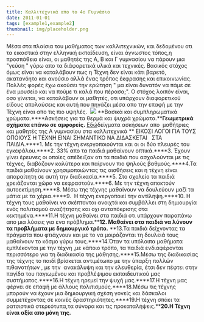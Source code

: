 ```yaml
---
title: Καλλιτεχνικά απο το 4ο Γυμνάσιο
date: 2011-01-01
tags: [example1,example2]
thumbnail: img/placeholder.png
---
```

Μέσα στα πλαίσια του μαθήματος των καλλιτεχνικών, και δεδομένου οτι τα εικαστικά στην ελληνική εκπαίδευση, είναι άγνωστος τόπος,η προσπάθεια είναι, οι μαθητές της Α, Β και Γ γυμνασίου να πάρουν μια "γεύση " γύρω απο τα διάφορετικά υλικά και τεχνικές. Βασικός στόχος όμως είναι να καταλάβουν πως η Τέχνη δεν είναι κάτι βαρετό, ακατανόητο και ανούσιο αλλά ένας τρόπος έκφρασης και επικοινωνίας. Πολλές φορές έχω ακούσει την ερώτηση " μα είναι δυνατόν να πάμε σε ένα μουσείο και να πούμε τι καλά που πέρασα;". Ο στόχος λοιπόν είναι, οσο γίνεται, να καταλάβουν οι μαθητές, οτι υπάρχουν διαφορετικού είδους απολαύσεις και αυτή που πηγάζει μέσα απο την επαφή με την Τέχνη είναι απο τις πιο υψηλές.  
![](http://clipartradio.gr/wp-content/uploads/2012/06/art-pic2.jpg) 
**Βασικά και συμπληρωματικά χρώματα.****Ασκήσεις για τα θερμά και ψυχρά χρώματα.****Γεωμετρικά σχήματα επάνω σε αμφορείς.** 
[Εδώ](https://www.dropbox.com/sh/4966ax9i3nfmwyz/AHEHDO5TsS)δείγματα ασκήσεων απο  
μαθήτριες και μαθητές της Α γυμνασίου στα καλλιτεχνικά 
** EIΚΟΣΙ ΛΟΓΟΙ ΓΙΑ ΤΟΥΣ ΟΠΟΙΟΥΣ Η ΤΕΧΝΗ ΕΙΝΑΙ ΣΗΜΑΝΤΙΚΟ ΝΑ ΔΙΔΑΣΚΕΤΑΙ   ΣΤΑ ΠΑΙΔΙΑ.****1\. Με την τέχνη ενεργοποιούνται και οι οι δύο πλευρές του εγκεφάλου.****2\. 33% απο τα παιδιά μαθαίνουν οπτικά.****3\. Έχουν γίνει έρευνες οι οποίες απέδειξαν οτι τα παιδιά που ασχολούνται με τις τέχνες, διαβάζουν καλύτερα και παίρνουν πιο ψηλούς βαθμούς.****4.Τα παιδιά μαθαίνουν χρησιμοποιώντας τις αισθήσεις και η τέχνη είναι απαραίτητη σε αυτή την διαδικασία.****5\. Στο σχολείο τα παιδιά χρειάζονται χώρο να εκφραστούν.****6\. Με την τέχνη αποκτούν  αυτοεκτίμηση.****8\. Μέσω της τέχνης μαθαίνουν να δουλεύουν μαζί τα μάτια με τα χέρια.****9.  Η τέχνη ενεργοποιεί την αντίληψη.****10\. Η τέχνη τους μαθαίνει να σκέπτονται ανοιχτά και συμβάλλει στη δημιουργία ενός πολιτισμού αναζήτησης και οχι ανταπόκρισης στα κεκτημένα.****11.Η τέχνη μαθαίνει στα παιδιά οτι υπάρχουν παραπάνω απο μια λύσεις για ενα πρόβλημα.****12\. Μαθαίνει στα παιδιά να λύνουν τα προβλήματα με δημιουργικό τρόπο.** 
**13.Τα παιδιά δείχνοντας τα πράγματα που φτιάχνουν και με το να μοιράζονται τη δουλειά τους μαθαίνουν το κόσμο γύρω τους.****14.Όταν τα υπόλοιπα μαθήματα εμπλέκονται με την τέχνη ,με κάποιο τρόπο, τα παιδιά ενδιαφέρονται περισσότερο για τη διαδικασία της μάθησης.****15.Μέσω της διαδικασίας της τέχνης το παιδί βρίσκεται αντιμέτωπο με την ύπαρξη πολλών πιθανοτήτων , με την  ανακάλυψη και την ελευθερία, έτσι δεν πέφτει στην παγίδα του παγιωμένου και προβλέψιμου εκπαιδευτικού μας συστήματος.****16.Η τέχνη ηρεμεί την ψυχή μας.****17.Η τέχνη μας φέρνει σε επαφή με άλλους πολιτισμούς.****18.Μέσω τις τέχνης μπορούν να έχουν μια δημιουργική σχέση γονείς και δάσκαλοι συμμετέχοντας σε κοινές δραστηριότητες.****19.Η τέχνη σπάει τα ρατσιστικά στερεότυπα,τα σύνορα και τις προκαταλήψεις.****20.Η Τέχνη είναι αξία απο μόνη της.**
